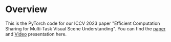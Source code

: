 # Overview #

This is the PyTorch code for our ICCV 2023 paper "Efficient Computation Sharing for Multi-Task Visual Scene Understanding". You can find the [paper](https://arxiv.org/pdf/2303.09663.pdf) and [Video](https://www.youtube.com/watch?v=ruMgsenxTCI&t=16s) presentation  here.

